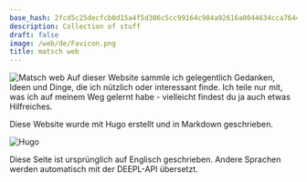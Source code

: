 ```yaml
---
base_hash: 2fcd5c25decfcb0d15a4f5d306c5cc99164c984a92616a0044634cca7644cf17
description: Collection of stuff
draft: false
image: /web/de/Favicon.png
title: matsch web
---
```


![Matsch web](/web/de/Favicon.png)
Auf dieser Website sammle ich gelegentlich Gedanken, Ideen und Dinge, die ich nützlich oder interessant finde. Ich teile nur mit, was ich auf meinem Weg gelernt habe - vielleicht findest du ja auch etwas Hilfreiches.


Diese Website wurde mit Hugo erstellt und in Markdown geschrieben.

![Hugo](https://kinsta.com/wp-content/uploads/2021/10/hugo.png)

Diese Seite ist ursprünglich auf Englisch geschrieben. Andere Sprachen werden
automatisch mit der DEEPL-API übersetzt.
